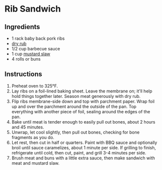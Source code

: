 # Rib Sandwich

## Ingredients

- 1 rack baby back pork ribs
- [dry rub](dry-rub.md)
- 1/2 cup barbecue sauce
- 1 cup [mustard slaw](mustard-slaw.md)
- 4 rolls or buns

## Instructions

1. Preheat oven to 325&deg;F.
2. Lay ribs on a foil-lined baking sheet. Leave the membrane on; it'll help hold things together later. Season meat generously with dry rub.
3. Flip ribs membrane-side down and top with parchment paper. Wrap foil up and over the parchment around the outside of the pan. Top everything with another piece of foil, sealing around the edges of the pan.
4. Bake until meat is tender enough to easily pull out bones, about 2 hours and 45 minutes.
5. Unwrap, let cool slightly, then pull out bones, checking for bone fragments as you do.
6. Let rest, then cut in half or quarters. Paint with BBQ sauce and optionally broil until sauce caramelizes, about 1 minute per side. If grilling to finish, refrigerate until cold, then cut, paint, and grill 3-4 minutes per side.
7. Brush meat and buns with a little extra sauce, then make sandwich with meat and mustard slaw.
